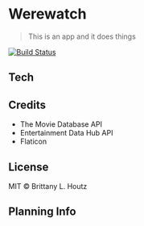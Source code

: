 # Werewatch

> This is an app and it does things

[![Build Status](https://travis-ci.com/llastflowers/werewatch.svg?branch=master)](https://travis-ci.com/llastflowers/werewatch)

## Tech

## Credits
* The Movie Database API
* Entertainment Data Hub API
* Flaticon

## License
MIT © Brittany L. Houtz

## Planning Info
